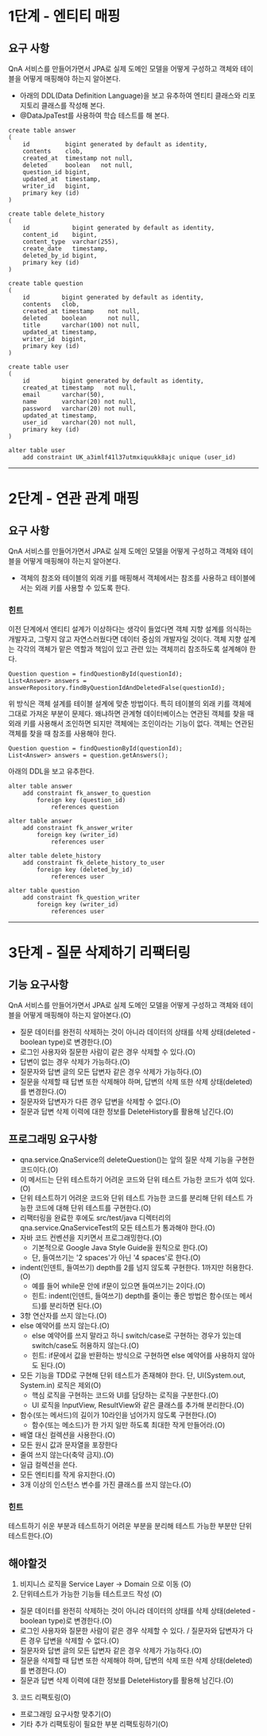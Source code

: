 # 1단계 - 엔티티 매핑

## 요구 사항

QnA 서비스를 만들어가면서 JPA로 실제 도메인 모델을 어떻게 구성하고 객체와 테이블을 어떻게 매핑해야 하는지 알아본다.
* 아래의 DDL(Data Definition Language)을 보고 유추하여 엔티티 클래스와 리포지토리 클래스를 작성해 본다.
* @DataJpaTest를 사용하여 학습 테스트를 해 본다.

```
create table answer
(
    id          bigint generated by default as identity,
    contents    clob,
    created_at  timestamp not null,
    deleted     boolean   not null,
    question_id bigint,
    updated_at  timestamp,
    writer_id   bigint,
    primary key (id)
)
```

```
create table delete_history
(
    id            bigint generated by default as identity,
    content_id    bigint,
    content_type  varchar(255),
    create_date   timestamp,
    deleted_by_id bigint,
    primary key (id)
)
```

```
create table question
(
    id         bigint generated by default as identity,
    contents   clob,
    created_at timestamp    not null,
    deleted    boolean      not null,
    title      varchar(100) not null,
    updated_at timestamp,
    writer_id  bigint,
    primary key (id)
)
```

```
create table user
(
    id         bigint generated by default as identity,
    created_at timestamp   not null,
    email      varchar(50),
    name       varchar(20) not null,
    password   varchar(20) not null,
    updated_at timestamp,
    user_id    varchar(20) not null,
    primary key (id)
)

alter table user
    add constraint UK_a3imlf41l37utmxiquukk8ajc unique (user_id)
```

---

# 2단계 - 연관 관계 매핑

## 요구 사항
QnA 서비스를 만들어가면서 JPA로 실제 도메인 모델을 어떻게 구성하고 객체와 테이블을 어떻게 매핑해야 하는지 알아본다.
- 객체의 참조와 테이블의 외래 키를 매핑해서 객체에서는 참조를 사용하고 테이블에서는 외래 키를 사용할 수 있도록 한다.

### 힌트
이전 단계에서 엔티티 설계가 이상하다는 생각이 들었다면 객체 지향 설계를 의식하는 개발자고, 그렇지 않고 자연스러웠다면 데이터 중심의 개발자일 것이다. 객체 지향 설계는 각각의 객체가 맡은 역할과 책임이 있고 관련 있는 객체끼리 참조하도록 설계해야 한다.

```
Question question = findQuestionById(questionId);
List<Answer> answers = answerRepository.findByQuestionIdAndDeletedFalse(questionId);
```

위 방식은 객체 설계를 테이블 설계에 맞춘 방법이다. 특히 테이블의 외래 키를 객체에 그대로 가져온 부분이 문제다. 왜냐하면 관계형 데이터베이스는 연관된 객체를 찾을 때 외래 키를 사용해서 조인하면 되지만 객체에는 조인이라는 기능이 없다. 객체는 연관된 객체를 찾을 때 참조를 사용해야 한다.

```
Question question = findQuestionById(questionId);
List<Answer> answers = question.getAnswers();
```

아래의 DDL을 보고 유추한다.
```
alter table answer
    add constraint fk_answer_to_question
        foreign key (question_id)
            references question

alter table answer
    add constraint fk_answer_writer
        foreign key (writer_id)
            references user

alter table delete_history
    add constraint fk_delete_history_to_user
        foreign key (deleted_by_id)
            references user

alter table question
    add constraint fk_question_writer
        foreign key (writer_id)
            references user
```

---

# 3단계 - 질문 삭제하기 리팩터링

## 기능 요구사항
QnA 서비스를 만들어가면서 JPA로 실제 도메인 모델을 어떻게 구성하고 객체와 테이블을 어떻게 매핑해야 하는지 알아본다.(O)
- 질문 데이터를 완전히 삭제하는 것이 아니라 데이터의 상태를 삭제 상태(deleted - boolean type)로 변경한다.(O)
- 로그인 사용자와 질문한 사람이 같은 경우 삭제할 수 있다.(O)
- 답변이 없는 경우 삭제가 가능하다.(O)
- 질문자와 답변 글의 모든 답변자 같은 경우 삭제가 가능하다.(O)
- 질문을 삭제할 때 답변 또한 삭제해야 하며, 답변의 삭제 또한 삭제 상태(deleted)를 변경한다.(O)
- 질문자와 답변자가 다른 경우 답변을 삭제할 수 없다.(O)
- 질문과 답변 삭제 이력에 대한 정보를 DeleteHistory를 활용해 남긴다.(O)

## 프로그래밍 요구사항
- qna.service.QnaService의 deleteQuestion()는 앞의 질문 삭제 기능을 구현한 코드이다.(O) 
- 이 메서드는 단위 테스트하기 어려운 코드와 단위 테스트 가능한 코드가 섞여 있다.(O)
- 단위 테스트하기 어려운 코드와 단위 테스트 가능한 코드를 분리해 단위 테스트 가능한 코드에 대해 단위 테스트를 구현한다.(O)
- 리팩터링을 완료한 후에도 src/test/java 디렉터리의 qna.service.QnaServiceTest의 모든 테스트가 통과해야 한다.(O)
- 자바 코드 컨벤션을 지키면서 프로그래밍한다.(O)
    - 기본적으로 Google Java Style Guide을 원칙으로 한다.(O)
    - 단, 들여쓰기는 '2 spaces'가 아닌 '4 spaces'로 한다.(O)
- indent(인덴트, 들여쓰기) depth를 2를 넘지 않도록 구현한다. 1까지만 허용한다.(O)
    - 예를 들어 while문 안에 if문이 있으면 들여쓰기는 2이다.(O)
    - 힌트: indent(인덴트, 들여쓰기) depth를 줄이는 좋은 방법은 함수(또는 메서드)를 분리하면 된다.(O)
- 3항 연산자를 쓰지 않는다.(O)
- else 예약어를 쓰지 않는다.(O)
    - else 예약어를 쓰지 말라고 하니 switch/case로 구현하는 경우가 있는데 switch/case도 허용하지 않는다.(O)
    - 힌트: if문에서 값을 반환하는 방식으로 구현하면 else 예약어를 사용하지 않아도 된다.(O)
- 모든 기능을 TDD로 구현해 단위 테스트가 존재해야 한다. 단, UI(System.out, System.in) 로직은 제외(O)
    - 핵심 로직을 구현하는 코드와 UI를 담당하는 로직을 구분한다.(O)
    - UI 로직을 InputView, ResultView와 같은 클래스를 추가해 분리한다.(O)
- 함수(또는 메서드)의 길이가 10라인을 넘어가지 않도록 구현한다.(O)
    - 함수(또는 메소드)가 한 가지 일만 하도록 최대한 작게 만들어라.(O)
- 배열 대신 컬렉션을 사용한다.(O)
- 모든 원시 값과 문자열을 포장한다
- 줄여 쓰지 않는다(축약 금지).(O)
- 일급 컬렉션을 쓴다.
- 모든 엔티티를 작게 유지한다.(O)
- 3개 이상의 인스턴스 변수를 가진 클래스를 쓰지 않는다.(O)

### 힌트
테스트하기 쉬운 부분과 테스트하기 어려운 부분을 분리해 테스트 가능한 부분만 단위 테스트한다.(O)

## 해야할것
1. 비지니스 로직을 Service Layer -> Domain 으로 이동 (O)
2. 단위테스트가 가능한 기능들 테스트코드 작성 (O)
  - 질문 데이터를 완전히 삭제하는 것이 아니라 데이터의 상태를 삭제 상태(deleted - boolean type)로 변경한다.(O)
  - 로그인 사용자와 질문한 사람이 같은 경우 삭제할 수 있다. / 질문자와 답변자가 다른 경우 답변을 삭제할 수 없다.(O)
  - 질문자와 답변 글의 모든 답변자 같은 경우 삭제가 가능하다.(O)
  - 질문을 삭제할 때 답변 또한 삭제해야 하며, 답변의 삭제 또한 삭제 상태(deleted)를 변경한다.(O)
  - 질문과 답변 삭제 이력에 대한 정보를 DeleteHistory를 활용해 남긴다.(O)
3. 코드 리팩토링(O)
  - 프로그래밍 요구사항 맞추기(O)
  - 기타 추가 리팩토링이 필요한 부분 리팩토링하기(O)
